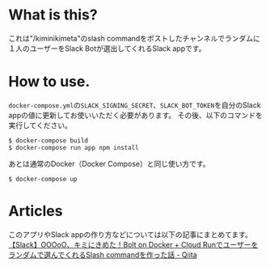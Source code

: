 # What is this?
これは"/kiminikimeta"のslash commandをポストしたチャンネルでランダムに１人のユーザーをSlack Botが選出してくれるSlack appです。

# How to use.
`docker-compose.yml`の`SLACK_SIGNING_SECRET`、`SLACK_BOT_TOKEN`を自分のSlack appの値に更新してお使いいただく必要があります。
その後、以下のコマンドを実行してください。

```
$ docker-compose build
$ docker-compose run app npm install
```

あとは通常のDocker（Docker Compose）と同じ使い方です。

```
$ docker-compose up
```

# Articles
このアプリやSlack appの作り方などについては以下の記事にまとめてます。
[【Slack】OOOoO、キミにきめた！Bolt on Docker + Cloud Runでユーザーをランダムで選んでくれるSlash commandを作った話 - Qiita](https://qiita.com/at-946/items/e70cac96c03f911454ab)
